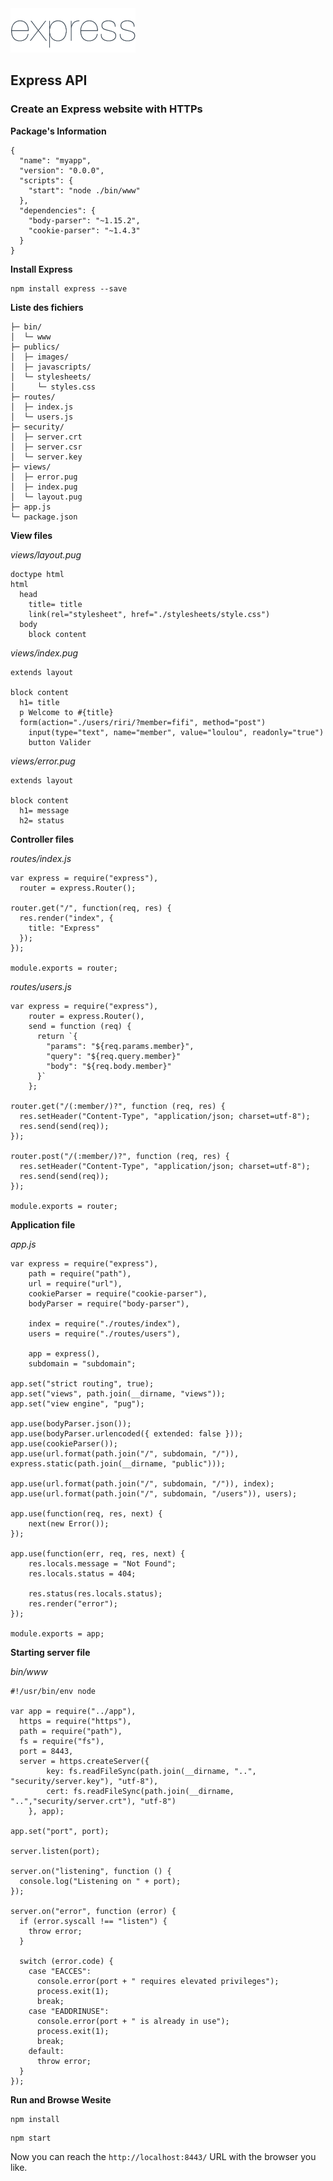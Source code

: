 <img class="logo" src="media/images/min/battles/expressjs.png" src="Express API">

<h2>Express API</h2>

<h3>Create an Express website with HTTPs</h3>

<p><strong>Package's Information</strong></p>

<pre><code class="lang-json">{
  "name": "myapp",
  "version": "0.0.0",
  "scripts": {
    "start": "node ./bin/www"
  },
  "dependencies": {
    "body-parser": "~1.15.2",
    "cookie-parser": "~1.4.3"
  }
}</code></pre>

<p><strong>Install Express</strong></p>

<pre><code class="lang-bash">npm install express --save</code></pre>

<p><strong>Liste des fichiers</strong></p>

<pre><code>├─ bin/
│  └─ www
├─ publics/
│  ├─ images/
│  ├─ javascripts/
│  └─ stylesheets/
│     └─ styles.css
├─ routes/
│  ├─ index.js
│  └─ users.js
├─ security/
│  ├─ server.crt
│  ├─ server.csr
│  └─ server.key
├─ views/
│  ├─ error.pug
│  ├─ index.pug
│  └─ layout.pug
├─ app.js
└─ package.json</code></pre>

<p><strong>View files</strong></p>

<p><em>views/layout.pug</em></p>

<pre><code class="lang-html">doctype html
html
  head
    title= title
    link(rel="stylesheet", href="./stylesheets/style.css")
  body
    block content</code></pre>

<p><em>views/index.pug</em></p>

<pre><code class="lang-html">extends layout

block content
  h1= title
  p Welcome to #{title}
  form(action="./users/riri/?member=fifi", method="post")
    input(type="text", name="member", value="loulou", readonly="true")
    button Valider</code></pre>

<p><em>views/error.pug</em></p>

<pre><code class="lang-html">extends layout

block content
  h1= message
  h2= status</code></pre>

<p><strong>Controller files</strong></p>

<p><em>routes/index.js</em></p>

<pre><code class="lang-html">var express = require("express"),
  router = express.Router();

router.get("/", function(req, res) {
  res.render("index", { 
    title: "Express"
  });
});

module.exports = router;</code></pre>

<p><em>routes/users.js</em></p>

<pre><code class="lang-html">var express = require("express"),
    router = express.Router(),
    send = function (req) {
      return `{
        "params": "${req.params.member}",
        "query": "${req.query.member}"
        "body": "${req.body.member}"
      }`
    };

router.get("/(:member/)?", function (req, res) {
  res.setHeader("Content-Type", "application/json; charset=utf-8");
  res.send(send(req));
});

router.post("/(:member/)?", function (req, res) {
  res.setHeader("Content-Type", "application/json; charset=utf-8");
  res.send(send(req));
});

module.exports = router;</code></pre>

<p><strong>Application file</strong></p>

<p><em>app.js</em></p>

<pre><code class="lang-html">var express = require("express"),
    path = require("path"),
    url = require("url"),
    cookieParser = require("cookie-parser"),
    bodyParser = require("body-parser"),

    index = require("./routes/index"),
    users = require("./routes/users"),

    app = express(),
    subdomain = "subdomain";

app.set("strict routing", true);
app.set("views", path.join(__dirname, "views"));
app.set("view engine", "pug");

app.use(bodyParser.json());
app.use(bodyParser.urlencoded({ extended: false }));
app.use(cookieParser());
app.use(url.format(path.join("/", subdomain, "/")), express.static(path.join(__dirname, "public")));

app.use(url.format(path.join("/", subdomain, "/")), index);
app.use(url.format(path.join("/", subdomain, "/users")), users);

app.use(function(req, res, next) {
    next(new Error());
});

app.use(function(err, req, res, next) {
    res.locals.message = "Not Found";
    res.locals.status = 404;

    res.status(res.locals.status);
    res.render("error");
});

module.exports = app;</code></pre>

<p><strong>Starting server file</strong></p>

<p><em>bin/www</em></p>

<pre><code class="lang-js">#!/usr/bin/env node

var app = require("../app"),
  https = require("https"),
  path = require("path"),
  fs = require("fs"),
  port = 8443,
  server = https.createServer({
        key: fs.readFileSync(path.join(__dirname, "..", "security/server.key"), "utf-8"),
        cert: fs.readFileSync(path.join(__dirname, "..","security/server.crt"), "utf-8")
    }, app);

app.set("port", port);

server.listen(port);

server.on("listening", function () {
  console.log("Listening on " + port);
});

server.on("error", function (error) {
  if (error.syscall !== "listen") {
    throw error;
  }

  switch (error.code) {
    case "EACCES":
      console.error(port + " requires elevated privileges");
      process.exit(1);
      break;
    case "EADDRINUSE":
      console.error(port + " is already in use");
      process.exit(1);
      break;
    default:
      throw error;
  }
});</code></pre>

<p><strong>Run and Browse Wesite</strong></p>

<pre><code class="lang-bash">npm install</code></pre>

<pre><code class="lang-bash">npm start</code></pre>

<p>Now you can reach the <code>http://localhost:8443/</code> URL with the browser you like.</p>